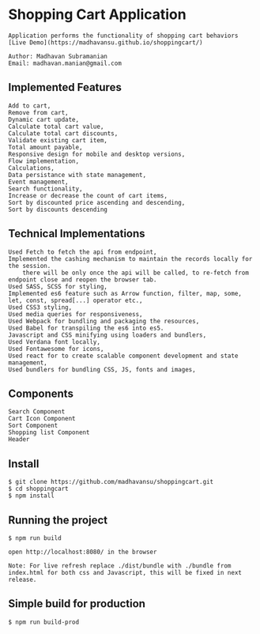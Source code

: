# Shopping Cart Application

    Application performs the functionality of shopping cart behaviors 
    [Live Demo](https://madhavansu.github.io/shoppingcart/)

    Author: Madhavan Subramanian
    Email: madhavan.manian@gmail.com

## Implemented Features
    Add to cart, 
    Remove from cart, 
    Dynamic cart update,
    Calculate total cart value, 
    Calculate total cart discounts, 
    Validate existing cart item,
    Total amount payable,
    Responsive design for mobile and desktop versions,
    Flow implementation,
    Calculations,
    Data persistance with state management,
    Event management,
    Search functionality,
    Increase or decrease the count of cart items,
    Sort by discounted price ascending and descending,
    Sort by discounts descending

## Technical Implementations
    Used Fetch to fetch the api from endpoint,
    Implemented the cashing mechanism to maintain the records locally for the session. 
        there will be only once the api will be called, to re-fetch from endpoint close and reopen the browser tab.
    Used SASS, SCSS for styling,
    Implemented es6 feature such as Arrow function, filter, map, some, let, const, spread[...] operator etc.,
    Used CSS3 styling,
    Used media queries for responsiveness,
    Used Webpack for bundling and packaging the resources,
    Used Babel for transpiling the es6 into es5.
    Javascript and CSS minifying using loaders and bundlers,
    Used Verdana font locally,
    Used Fontawesome for icons,
    Used react for to create scalable component development and state management,
    Used bundlers for bundling CSS, JS, fonts and images,

## Components
    Search Component
    Cart Icon Component
    Sort Component
    Shopping list Component
    Header

## Install

    $ git clone https://github.com/madhavansu/shoppingcart.git
    $ cd shoppingcart
    $ npm install

## Running the project

    $ npm run build

    open http://localhost:8080/ in the browser
    
    Note: For live refresh replace ./dist/bundle with ./bundle from index.html for both css and Javascript, this will be fixed in next release.  

## Simple build for production

    $ npm run build-prod

    